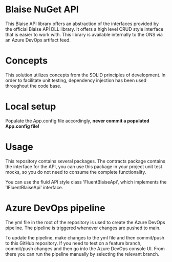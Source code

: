 # Blaise NuGet API

This Blaise API library offers an abstraction of the interfaces provided by the official Blaise API DLL library. It offers a high level CRUD style interface that is easier to work with. This library is available internally to the ONS via an Azure DevOps artifact feed.

# Concepts

This solution utilizes concepts from the SOLID principles of development. In order to facilitate unit testing, dependency injection has been used throughout the code base.

# Local setup

Populate the App.config file accordingly, **never commit a populated App.config file!**

# Usage

This repository contains several packages. The contracts package contains the interface for the API, you can use this package in your project unit test mocks, so you do not need to consume the complete functionality.

You can use the fluid API style class 'FluentBlaiseApi', which implements the 'IFluentBlaiseApi' interface.
		
# Azure DevOps pipeline

The yml file in the root of the repository is used to create the Azure DevOps pipeline. The pipeline is triggered whenever changes are pushed to main.

To update the pipeline, make changes to the yml file and then commit/push to this GitHub repository. If you need to test on a feature branch, commit/push changes and then go into the Azure DevOps console UI. From there you can run the pipeline manually by selecting the relevant branch. 
